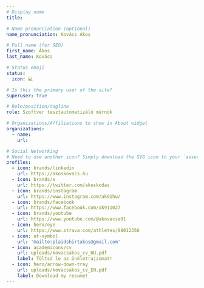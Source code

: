 ```yaml
---
# Display name
title:

# Name pronunciation (optional)
name_pronunciation: Kovács Ákos

# Full name (for SEO)
first_name: Ákos
last_name: Kovács

# Status emoji
status:
  icon: 💻

# Is this the primary user of the site?
superuser: true

# Role/position/tagline
role: Szoftver tesztautomatizáló mérnök

# Organizations/Affiliations to show in About widget
organizations:
  - name:
    url:

# Social Networking
# Need to use another icon? Simply download the SVG icon to your `assets/media/icons/` folder.
profiles:
  - icon: brands/linkedin
    url: https://akoskovacs.hu
  - icon: brands/x
    url: https://twitter.com/akoskodas
  - icon: brands/instagram
    url: https://www.instagram.com/ak91hu/
  - icon: brands/facebook
    url: https://www.facebook.com/ak911027
  - icon: brands/youtube
    url: https://www.youtube.com/@akovacsa91
  - icon: hero/eye
    url: https://www.strava.com/athletes/98012356
  - icon: at-symbol
    url: 'mailto:plaidshirtakos@gmail.com'
  - icon: academicons/cv
    url: uploads/kovacsakos_cv_HU.pdf
    label: Töltsd le az önéletrajzomat!
  - icon: hero/arrow-down-tray
    url: uploads/kovacsakos_cv_EN.pdf
    label: Download my resume!
---
```

